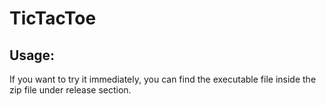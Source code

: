# TicTacToe

## Usage:

If you want to try it immediately, you can find the executable file inside the zip file under release section.
